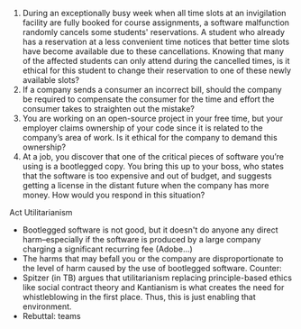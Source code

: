 
1. During an exceptionally busy week when all time slots at an invigilation facility are fully booked for course assignments, a software malfunction randomly cancels some students' reservations. A student who already has a reservation at a less convenient time notices that better time slots have become available due to these cancellations. Knowing that many of the affected students can only attend during the cancelled times, is it ethical for this student to change their reservation to one of these newly available slots?
2. If a company sends a consumer an incorrect bill, should the company be required to compensate the consumer for the time and effort the consumer takes to straighten out the mistake?
3. You are working on an open-source project in your free time, but your employer claims ownership of your code since it is related to the company’s area of work. Is it ethical for the company to demand this ownership?
4. At a job, you discover that one of the critical pieces of software you’re using is a bootlegged copy. You bring this up to your boss, who states that the software is too expensive and out of budget, and suggests getting a license in the distant future when the company has more money. How would you respond in this situation?

Act Utilitarianism
- Bootlegged software is not good, but it doesn't do anyone any direct harm–especially if the software is produced by a large company charging a significant recurring fee (Adobe...)
- The harms that may befall you or the company are disproportionate to the level of harm caused by the use of bootlegged software. 
Counter: 
- Spitzer (in TB) argues that utilitarianism replacing principle-based ethics like social contract theory and Kantianism is what creates the need for whistleblowing in the first place. Thus, this is just enabling that environment. 
- Rebuttal: teams 